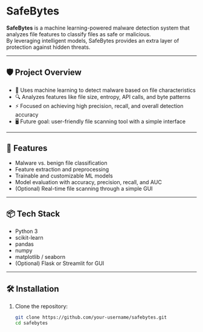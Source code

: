 # SafeBytes

**SafeBytes** is a machine learning-powered malware detection system that analyzes file features to classify files as safe or malicious.  
By leveraging intelligent models, SafeBytes provides an extra layer of protection against hidden threats.

---

## 🛡️ Project Overview

- 🧠 Uses machine learning to detect malware based on file characteristics
- 🔍 Analyzes features like file size, entropy, API calls, and byte patterns
- ⚡ Focused on achieving high precision, recall, and overall detection accuracy
- 🖥️ Future goal: user-friendly file scanning tool with a simple interface

---

## 🚀 Features

- Malware vs. benign file classification
- Feature extraction and preprocessing
- Trainable and customizable ML models
- Model evaluation with accuracy, precision, recall, and AUC
- (Optional) Real-time file scanning through a simple GUI

---

## 📦 Tech Stack

- Python 3
- scikit-learn
- pandas
- numpy
- matplotlib / seaborn
- (Optional) Flask or Streamlit for GUI

---

## 🛠️ Installation

1. Clone the repository:

   ```bash
   git clone https://github.com/your-username/safebytes.git
   cd safebytes
